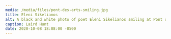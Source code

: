 ```yaml
---
media: /media/files/pont-des-arts-smiling.jpg
title: Eleni Sikelianos
alt: A black and white photo of poet Eleni Sikelianos smiling at Pont des Arts.
caption: Laird Hunt
date: 2020-10-08 18:08:00 -0500
---
```

